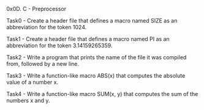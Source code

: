 0x0D. C - Preprocessor

Task0 - Create a header file that defines a macro named SIZE as an abbreviation for the token 1024.

Task1 - Create a header file that defines a macro named PI as an abbreviation for the token 3.14159265359.

Task2 - Write a program that prints the name of the file it was compiled from, followed by a new line.

Task3 - Write a function-like macro ABS(x) that computes the absolute value of a number x.

Task4 - Write a function-like macro SUM(x, y) that computes the sum of the numbers x and y.
